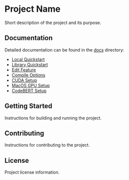 # Project Name

Short description of the project and its purpose.

## Documentation

Detailed documentation can be found in the [docs](./docs) directory:

- [Local Quickstart](./docs/local_quickstart.md)
- [Library Quickstart](./docs/library_quickstart.md)
- [Edit Feature](./docs/edit_feature.md)
- [Compile Options](./docs/compile_options.md) 
- [CUDA Setup](./docs/CUDA_SETUP.md)
- [MacOS GPU Setup](./docs/MACOS_GPU_SETUP.md)
- [CodeBERT Setup](./docs/CODEBERT_SETUP.md)

## Getting Started

Instructions for building and running the project.

## Contributing

Instructions for contributing to the project.

## License

Project license information.
